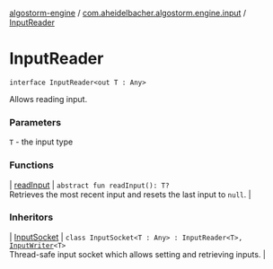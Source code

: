 [algostorm-engine](../../index.md) / [com.aheidelbacher.algostorm.engine.input](../index.md) / [InputReader](.)

# InputReader

`interface InputReader<out T : Any>`

Allows reading input.

### Parameters

`T` - the input type

### Functions

| [readInput](read-input.md) | `abstract fun readInput(): T?`<br>Retrieves the most recent input and resets the last input to `null`. |

### Inheritors

| [InputSocket](../-input-socket/index.md) | `class InputSocket<T : Any> : InputReader<T>, `[`InputWriter`](../-input-writer/index.md)`<T>`<br>Thread-safe input socket which allows setting and retrieving inputs. |


